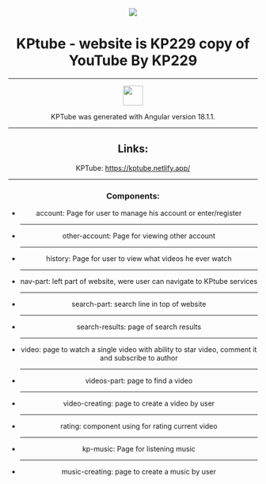 <div align="center">

  <img src="https://github.com/user-attachments/assets/755ab2ab-ba87-43d6-be85-8bb8a1fdfdfb">
  <br>
  <h1>KPtube - website is KP229 copy of YouTube By KP229</h1>

  <hr>
  <div display="inline-flex" align-items="center">
    
  <img src="https://houseofangular.io/wp-content/uploads/2023/11/AngularLogoGradient.png" width=40 height=40>
  <p>KPTube was generated with Angular version 18.1.1.</p>
  
  </div>

  <hr>

  <h2>Links:</h2>
  
  KPTube: https://kptube.netlify.app/

  <hr>

  <div>
    <h3>Components:</h3>
    <ul>
      <li>account: Page for user to manage his account or enter/register</li>
      <hr>
      <li>other-account: Page for viewing other account</li>
      <hr>
      <li>history: Page for user to view what videos he ever watch</li>
      <hr>
      <li>nav-part: left part of website, were user can navigate to KPtube services</li>
      <hr>
      <li>search-part: search line in top of website</li>
      <hr>
      <li>search-results: page of search results</li>
      <hr>                                        
      <li>video: page to watch a single video with ability to star video, comment it and subscribe to author</li>
      <hr>
      <li>videos-part: page to find a video</li>
      <hr>
      <li>video-creating: page to create a video by user</li>
      <hr>
      <li>rating: component using for rating current video</li>
      <hr>
      <li>kp-music: Page for listening music</li>
      <hr>
      <li>music-creating: page to create a music by user</li>
    </ul>
  </div>
    
  </div>
